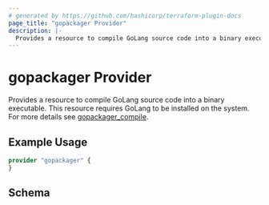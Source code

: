 ```yaml
---
# generated by https://github.com/hashicorp/terraform-plugin-docs
page_title: "gopackager Provider"
description: |-
  Provides a resource to compile GoLang source code into a binary executable. This resource requires GoLang to be installed on the system. For more details see gopackager_compile https://registry.terraform.io/providers/StevenCyb/gopackager/latest/docs/data-sources/compile.
---
```


# gopackager Provider

Provides a resource to compile GoLang source code into a binary executable. This resource requires GoLang to be installed on the system. For more details see [gopackager_compile](https://registry.terraform.io/providers/StevenCyb/gopackager/latest/docs/data-sources/compile).

## Example Usage

```terraform
provider "gopackager" {
}
```

<!-- schema generated by tfplugindocs -->
## Schema
